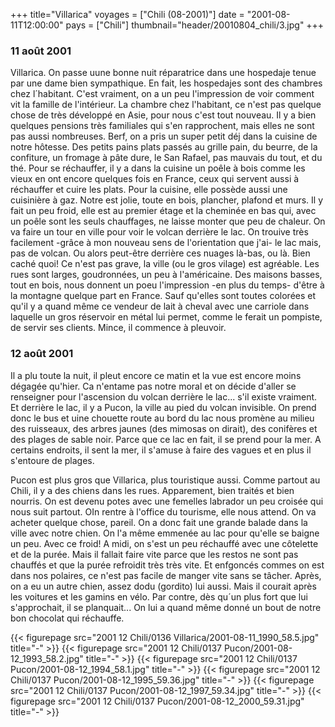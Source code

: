 +++
title="Villarica"
voyages = ["Chili (08-2001)"]
date = "2001-08-11T12:00:00"
pays = ["Chili"]
thumbnail="header/20010804_chili/3.jpg"
+++
### 11 août 2001

Villarica. On passe uune bonne nuit réparatrice dans une hospedaje tenue par 
une dame bien sympathique. En fait, les hospedajes sont des chambres chez l´habitant. 
C'est vraiment, on a un peu l'impression de voir comment vit la famille de l'intérieur. 
La chambre chez l'habitant, ce n'est pas quelque chose de très développé en 
Asie, pour nous c'est tout nouveau. Il y a bien quelques pensions très familiales 
qui s'en rapprochent, mais elles ne sont pas aussi nombreuses. Berf, on a pris 
un super petit déj dans la cuisine de notre hôtesse. Des petits pains plats 
passés au grille pain, du beurre, de la confiture, un fromage à pâte dure, le 
San Rafael, pas mauvais du tout, et du thé. Pour se réchauffer, il y a dans 
la cuisine un poêle à bois comme les vieux en ont encore quelques fois en France, 
ceux qui servent aussi à réchauffer et cuire les plats. Pour la cuisine, elle 
possède aussi une cuisinière à gaz. Notre est jolie, toute en bois, plancher, 
plafond et murs. Il y fait un peu froid, elle est au premier étage et la cheminée 
en bas qui, avec un poêle sont les seuls chauffages, ne laisse monter que peu 
de chaleur. On va faire un tour en ville pour voir le volcan derrière le lac. 
On trouive très facilement -grâce à mon nouveau sens de l'orientation que j'ai- 
le lac mais, pas de volcan. Ou alors peut-être derrière ces nuages là-bas, ou 
là. Bien caché quoi! Ce n'est pas grave, la ville (ou le gros vilage) est agréable. 
Les rues sont larges, goudronnées, un peu à l'américaine. Des maisons basses, 
tout en bois, nous donnent un poeu l'impression -en plus du temps- d'être à 
la montagne quelque part en France. Sauf qu'elles sont toutes colorées et qu'il 
y a quand même ce vendeur de lait à cheval avec une carriole dans laquelle un 
gros réservoir en métal lui permet, comme le ferait un pompiste, de servir ses 
clients. Mince, il commence à pleuvoir.

### 12 août 2001

Il a plu toute la nuit, il pleut encore ce matin et la vue est encore moins 
dégagée qu'hier. Ca n'entame pas notre moral et on décide d'aller se renseigner 
pour l'ascension du volcan derrière le lac... s'il existe vraiment. Et derrière 
le lac, il y a Pucon, la ville au pied du volcan invisible. On prend donc le 
bus et uine chouette route au bord du lac nous promène au milieu des ruisseaux, 
des arbres jaunes (des mimosas on dirait), des conifères et des plages de sable 
noir. Parce que ce lac en fait, il se prend pour la mer. A certains endroits, 
il sent la mer, il s'amuse à faire des vagues et en plus il s'entoure de plages.

Pucon est plus gros que Villarica, plus touristique aussi. Comme partout au 
Chili, il y a des chiens dans les rues. Apparement, bien traités et bien nourris. 
On est devenu potes avec une femelles labrador un peu croisée qui nous suit 
partout. OIn rentre à l'office du tourisme, elle nous attend. On va acheter 
quelque chose, pareil. On a donc fait une grande balade dans la ville avec notre 
chien. On l'a même emmenée au lac pour qu'elle se baigne un peu. Avec ce froid! 
A midi, on s'est un peu réchauffé avec une côtelette et de la purée. Mais il 
fallait faire vite parce que les restos ne sont pas chauffés et que la purée 
refroidit très très vite. Et enfgoncés commes on est dans nos polaires, ce n'est 
pas facile de manger vite sans se tâcher. Après, on a eu un autre chien, assez 
dodu (gordito) lui aussi. Mais il courait après les voitures et les gamins en 
vélo. Par contre, dès qu´un plus fort que lui s'approchait, il se planquait... 
On lui a quand même donné un bout de notre bon chocolat qui réchauffe.


<div id="TOTO">{{< figurepage src="2001 12 Chili/0136 Villarica/2001-08-11_1990_58.5.jpg" title="-"  >}}
{{< figurepage src="2001 12 Chili/0137 Pucon/2001-08-12_1993_58.2.jpg" title="-"  >}}
{{< figurepage src="2001 12 Chili/0137 Pucon/2001-08-12_1994_58.1.jpg" title="-"  >}}
{{< figurepage src="2001 12 Chili/0137 Pucon/2001-08-12_1995_59.36.jpg" title="-"  >}}
{{< figurepage src="2001 12 Chili/0137 Pucon/2001-08-12_1997_59.34.jpg" title="-"  >}}
{{< figurepage src="2001 12 Chili/0137 Pucon/2001-08-12_2000_59.31.jpg" title="-"  >}}
</DIV>

